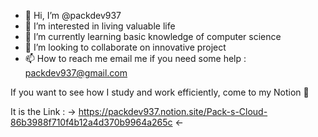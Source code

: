 - 👋 Hi, I’m @packdev937
- 👀 I’m interested in living valuable life 
- 🌱 I’m currently learning basic knowledge of computer science
- 💞️ I’m looking to collaborate on innovative project
- 📫 How to reach me 
      email me if you need some help : packdev937@gmail.com
      
      
If you want to see how I study and work efficiently, come to my Notion 🤗

It is the Link :
→ https://packdev937.notion.site/Pack-s-Cloud-86b3988f710f4b12a4d370b9964a265c ←
